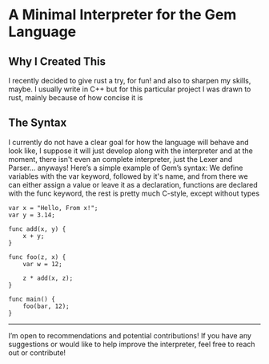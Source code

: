 # A Minimal Interpreter for the Gem Language

## Why I Created This

I recently decided to give rust a try, for fun! and also to sharpen my skills, maybe. I usually write in C++ but for this particular project I was drawn to rust, mainly because of how concise it is 

## The Syntax

I currently do not have a clear goal for how the language will behave and look like, I suppose it will just develop along with the interpreter and at the moment, there isn't even an complete
 interpreter, just the Lexer and Parser... anyways! 
Here’s a simple example of Gem’s syntax: We define variables with the var keyword, followed by it's name, and from there we can either assign a value or leave it as a declaration, functions are declared with the func keyword, the rest is pretty much
 C-style, except without types

```gem
var x = "Hello, From x!";
var y = 3.14;

func add(x, y) {
    x + y;
}

func foo(z, x) {
    var w = 12;

    z * add(x, z);
}

func main() {
    foo(bar, 12);
}
```
___
I’m open to recommendations and potential contributions! If you have any suggestions or would like to help improve the interpreter, feel free to reach out or contribute!
